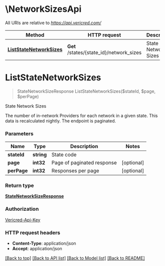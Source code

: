 # \NetworkSizesApi

All URIs are relative to *https://api.vericred.com/*

Method | HTTP request | Description
------------- | ------------- | -------------
[**ListStateNetworkSizes**](NetworkSizesApi.md#ListStateNetworkSizes) | **Get** /states/{state_id}/network_sizes | State Network Sizes


# **ListStateNetworkSizes**
> StateNetworkSizeResponse ListStateNetworkSizes($stateId, $page, $perPage)

State Network Sizes

The number of in-network Providers for each network in a given state. This data is recalculated nightly.  The endpoint is paginated.


### Parameters

Name | Type | Description  | Notes
------------- | ------------- | ------------- | -------------
 **stateId** | **string**| State code | 
 **page** | **int32**| Page of paginated response | [optional] 
 **perPage** | **int32**| Responses per page | [optional] 

### Return type

[**StateNetworkSizeResponse**](StateNetworkSizeResponse.md)

### Authorization

[Vericred-Api-Key](../README.md#Vericred-Api-Key)

### HTTP request headers

 - **Content-Type**: application/json
 - **Accept**: application/json

[[Back to top]](#) [[Back to API list]](../README.md#documentation-for-api-endpoints) [[Back to Model list]](../README.md#documentation-for-models) [[Back to README]](../README.md)

